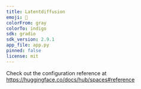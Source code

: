 ```yaml
---
title: Latentdiffusion
emoji: 👀
colorFrom: gray
colorTo: indigo
sdk: gradio
sdk_version: 2.9.1
app_file: app.py
pinned: false
license: mit
---
```


Check out the configuration reference at https://huggingface.co/docs/hub/spaces#reference
